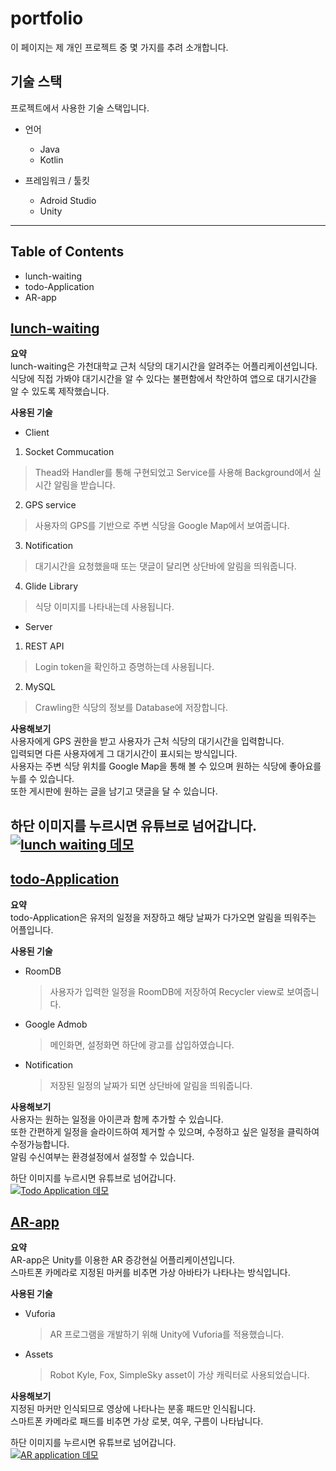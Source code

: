 # portfolio
이 페이지는 제 개인 프로젝트 중 몇 가지를 추려 소개합니다.

## 기술 스택
프로젝트에서 사용한 기술 스택입니다.

- 언어  
  - Java
  - Kotlin
  
- 프레임워크 / 툴킷  
  - Adroid Studio
  - Unity

---

## Table of Contents
- lunch-waiting
- todo-Application
- AR-app


## [lunch-waiting](https://github.com/JJangA9/lunch-waiting)


**요약**  
lunch-waiting은 가천대학교 근처 식당의 대기시간을 알려주는 어플리케이션입니다.  
식당에 직접 가봐야 대기시간을 알 수 있다는 불편함에서 착안하여 앱으로 대기시간을 알 수 있도록 제작했습니다.   

**사용된 기술**

- Client

 1. Socket Commucation  
  > Thead와 Handler를 통해 구현되었고 Service를 사용해 Background에서 실시간 알림을 받습니다.
 2. GPS service  
  > 사용자의 GPS를 기반으로 주변 식당을 Google Map에서 보여줍니다.
 3. Notification  
  > 대기시간을 요청했을때 또는 댓글이 달리면 상단바에 알림을 띄워줍니다.
 4. Glide Library  
  > 식당 이미지를 나타내는데 사용됩니다.

- Server  

 1. REST API  
  > Login token을 확인하고 증명하는데 사용됩니다.
 2. MySQL  
  > Crawling한 식당의 정보를 Database에 저장합니다.

**사용해보기**  
사용자에게 GPS 권한을 받고 사용자가 근처 식당의 대기시간을 입력합니다.  
입력되면 다른 사용자에게 그 대기시간이 표시되는 방식입니다.  
사용자는 주변 식당 위치를 Google Map을 통해 볼 수 있으며 원하는 식당에 좋아요를 누를 수 있습니다.  
또한 게시판에 원하는 글을 남기고 댓글을 달 수 있습니다.  

하단 이미지를 누르시면 유튜브로 넘어갑니다.  
[![lunch waiting 데모](https://img.youtube.com/vi/V3zJFMWD8Es/0.jpg)](https://www.youtube.com/watch?v=V3zJFMWD8Es)
---

## [todo-Application](https://github.com/JJangA9/TodoApplication)


**요약**  
todo-Application은 유저의 일정을 저장하고 해당 날짜가 다가오면 알림을 띄워주는 어플입니다.  

**사용된 기술**  

- RoomDB
  > 사용자가 입력한 일정을 RoomDB에 저장하여 Recycler view로 보여줍니다.  
- Google Admob  
  > 메인화면, 설정화면 하단에 광고를 삽입하였습니다.  
- Notification  
  > 저장된 일정의 날짜가 되면 상단바에 알림을 띄워줍니다.

**사용해보기**  
사용자는 원하는 일정을 아이콘과 함께 추가할 수 있습니다.  
또한 간편하게 일정을 슬라이드하여 제거할 수 있으며, 수정하고 싶은 일정을 클릭하여 수정가능합니다.  
알림 수신여부는 환경설정에서 설정할 수 있습니다.  

하단 이미지를 누르시면 유튜브로 넘어갑니다.  
[![Todo Application 데모](https://img.youtube.com/vi/ehVcs0IErOY/0.jpg)](https://www.youtube.com/watch?v=ehVcs0IErOY)

## [AR-app](https://github.com/JJangA9/AR-app)  


**요약**  
AR-app은 Unity를 이용한 AR 증강현실 어플리케이션입니다.  
스마트폰 카메라로 지정된 마커를 비추면 가상 아바타가 나타나는 방식입니다.  

**사용된 기술**  

- Vuforia
  > AR 프로그램을 개발하기 위해 Unity에 Vuforia를 적용했습니다.  
- Assets
  > Robot Kyle, Fox, SimpleSky asset이 가상 캐릭터로 사용되었습니다.

**사용해보기**  
지정된 마커만 인식되므로 영상에 나타나는 분홍 패드만 인식됩니다.  
스마트폰 카메라로 패드를 비추면 가상 로봇, 여우, 구름이 나타납니다.  

하단 이미지를 누르시면 유튜브로 넘어갑니다.  
[![AR application 데모](https://img.youtube.com/vi/hxOvGPYa1H0/0.jpg)](https://www.youtube.com/watch?v=hxOvGPYa1H0)
